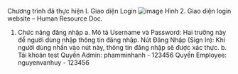 Chương trình đã thực hiện
I. Giao diện Login
![image](https://github.com/user-attachments/assets/48f00de2-4c46-4cb2-99fe-2e9c1045d809)
Hình 2. Giao diện login website – Human Resource Doc.
1. Chức năng đăng nhập
a. Mô tả
Username và Password: Hai trường này để người dùng nhập thông tin đăng
nhập.
Nút Đăng Nhập (Sign In): Khi người dùng nhấn vào nút này, thông tin đăng
nhập sẽ được xác thực.
b. Tài khoản test
Quyền Admin: phamminhanh - 123456
Quyền Employee: nguyenvanhuy - 123456
